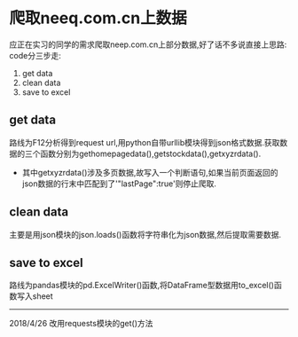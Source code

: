 # 爬取neeq.com.cn上数据
应正在实习的同学的需求爬取neep.com.cn上部分数据,好了话不多说直接上思路:
code分三步走:
 1. get data
 2. clean data
 3. save to excel

## get data
路线为F12分析得到request url,用python自带urllib模块得到json格式数据.获取数据的三个函数分别为gethomepagedata(),getstockdata(),getxyzrdata().
 - 其中getxyzrdata()涉及多页数据,故写入一个判断语句,如果当前页面返回的json数据的行末中匹配到了'"lastPage":true'则停止爬取.

## clean data
主要是用json模块的json.loads()函数将字符串化为json数据,然后提取需要数据.

## save to excel
路线为pandas模块的pd.ExcelWriter()函数,将DataFrame型数据用to_excel()函数写入sheet

---
2018/4/26 改用requests模块的get()方法
